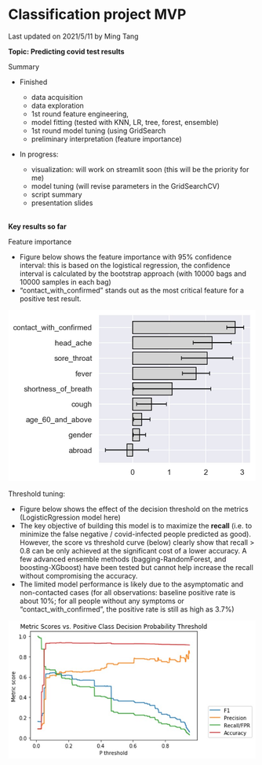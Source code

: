 # Classification project MVP

Last updated on 2021/5/11 by Ming Tang

**Topic: Predicting covid test results**


Summary
* Finished
  * data acquisition
  * data exploration
  * 1st round feature engineering,
  * model fitting (tested with KNN, LR, tree, forest, ensemble)
  * 1st round model tuning (using GridSearch
  * preliminary interpretation (feature importance)
* In progress:
  * visualization: will work on streamlit soon (this will be the priority for me)
  * model tuning (will revise parameters in the GridSearchCV)
  * script summary
  * presentation slides

  <br>

**Key results so far**

Feature importance
* Figure below shows the feature importance with 95% confidence interval: this is based on the logistical regression, the confidence interval is calculated by the bootstrap approach (with 10000 bags and 10000 samples in each bag)
* “contact_with_confirmed” stands out as the most critical feature for a positive test result.

![Feature importance](/2021.5.11_mvp/figures/1.jpg?raw=true)

Threshold tuning:
* Figure below shows the effect of the decision threshold on the metrics (LogisticRgression model here)
* The key objective of building this model is to maximize the **recall** (i.e. to minimize the false negative / covid-infected people predicted as good). However, the score vs threshold curve (below) clearly show that recall > 0.8 can be only achieved at the significant cost of a lower accuracy. A few advanced ensemble methods (bagging-RandomForest, and boosting-XGboost) have been tested but cannot help increase the recall without compromising the accuracy.
* The limited model performance is likely due to the asymptomatic and non-contacted cases (for all observations: baseline positive rate is about 10%; for all people without any symptoms or “contact_with_confirmed”, the positive rate is still as high as 3.7%)

![Threshold tuning](/2021.5.11_mvp/figures/2.jpg?raw=true)
